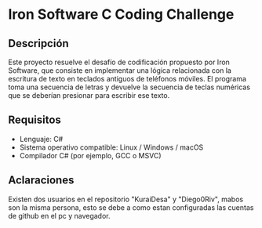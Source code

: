 # Iron Software C Coding Challenge

## Descripción

Este proyecto resuelve el desafío de codificación propuesto por Iron Software, que consiste en implementar una lógica relacionada con la escritura de texto en teclados antiguos de teléfonos móviles.
El programa toma una secuencia de letras y devuelve la secuencia de teclas numéricas que se deberían presionar para escribir ese texto.

## Requisitos

- Lenguaje: C#
- Sistema operativo compatible: Linux / Windows / macOS
- Compilador C# (por ejemplo, GCC o MSVC)

## Aclaraciones
Existen dos usuarios en el repositorio "KuraiDesa" y "Diego0Riv", mabos son la misma persona, esto se debe a como estan configuradas las cuentas de github en el pc y navegador.